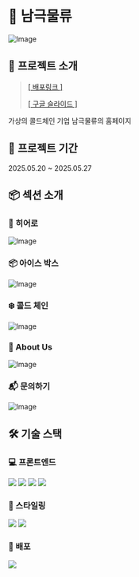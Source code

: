 # 🧊 남극물류

![Image](https://github.com/user-attachments/assets/1732c2cf-7a0e-4528-b07b-055ffcdfa7d9)

## 📖 프로젝트 소개
> [[ 배포링크 ]](https://antarctica-logistics.vercel.app/)
> 
> [[ 구글 슬라이드 ]](https://docs.google.com/presentation/d/1FJwsNNFR6w4A2l36R28CFle-fbhBCzRzaMzwND2MQec/edit?usp=sharing)

가상의 콜드체인 기업 남극물류의 홈페이지

## 📅 프로젝트 기간

2025.05.20 ~ 2025.05.27

## 📦 섹션 소개

### 🧭 히어로
![Image](https://github.com/user-attachments/assets/e3c85aa8-2c86-4fa3-ae0c-2645744eec5b)

### 📦 아이스 박스
![Image](https://github.com/user-attachments/assets/a6874911-38c4-46bb-a45d-2036d3296bca)

### ❄️ 콜드 체인
![Image](https://github.com/user-attachments/assets/101b4758-606f-4a86-a352-64faf19078ea)

### 🐧 About Us
![Image](https://github.com/user-attachments/assets/f0742034-9f91-447c-be57-d4918270d9c9)

### 📬 문의하기
![Image](https://github.com/user-attachments/assets/e151f4f6-d516-4685-87e6-48bc97233630)

## 🛠️ 기술 스택

### 💻 프론트엔드

<p>
<img  src="https://img.shields.io/badge/React-ffffff?logo=react"/>
<img  src="https://img.shields.io/badge/Vite-ffffff?logo=vite"/>
<img  src="https://img.shields.io/badge/TypeScript-ffffff?logo=typescript"/>
<img  src="https://img.shields.io/badge/ReactHookForm-ffffff?logo=reacthookform"/>
</p>

### 🎨 스타일링

<p>
<img  src="https://img.shields.io/badge/Tailwind Css-ffffff?logo=tailwindcss"/>
<img  src="https://img.shields.io/badge/shadcn/ui-000000?logo=shadcnui"/>
</p>

### 🚀 배포

<img  src="https://img.shields.io/badge/Vercel-000000?logo=vercel"/>
